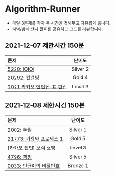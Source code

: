 # Algorithm-Runner
- 매일 3문제를 각자 두 시간을 정해두고 자유롭게 풉니다.
- 저녁/밤에 만나 풀이를 공유하고 코드를 리뷰합니다.

## 2021-12-07 제한시간 150분
|문제|난이도|
|:--|:-:|
|[5220: IOIOI](https://www.acmicpc.net/problem/5525)|Silver 2|
|[20292: 컨설팅](https://www.acmicpc.net/problem/20292)|Gold 4|
|[2021 카카오 인턴십: 표 편집](https://programmers.co.kr/learn/courses/30/lessons/81303)|Level 3|

## 2021-12-08 제한시간 150분
|문제|난이도|
|:--|:-:|
|[2002: 추월](https://www.acmicpc.net/problem/2002)|Silver 1|
|[21773: 가희와 프로세스 1](https://www.acmicpc.net/problem/21773)|Gold 5|
|[[카카오 인턴] 보석 쇼핑](https://programmers.co.kr/learn/courses/30/lessons/67258)|Level 3|
|[4796: 캠핑](https://www.acmicpc.net/problem/4796)|Silver 5|
|[0033: 민균이의 비밀번호](https://www.acmicpc.net/problem/9933)|Bronze 1|
